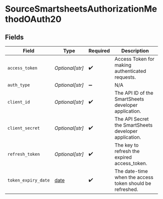 # SourceSmartsheetsAuthorizationMethodOAuth20


## Fields

| Field                                                                | Type                                                                 | Required                                                             | Description                                                          |
| -------------------------------------------------------------------- | -------------------------------------------------------------------- | -------------------------------------------------------------------- | -------------------------------------------------------------------- |
| `access_token`                                                       | *Optional[str]*                                                      | :heavy_check_mark:                                                   | Access Token for making authenticated requests.                      |
| `auth_type`                                                          | *Optional[str]*                                                      | :heavy_minus_sign:                                                   | N/A                                                                  |
| `client_id`                                                          | *Optional[str]*                                                      | :heavy_check_mark:                                                   | The API ID of the SmartSheets developer application.                 |
| `client_secret`                                                      | *Optional[str]*                                                      | :heavy_check_mark:                                                   | The API Secret the SmartSheets developer application.                |
| `refresh_token`                                                      | *Optional[str]*                                                      | :heavy_check_mark:                                                   | The key to refresh the expired access_token.                         |
| `token_expiry_date`                                                  | [date](https://docs.python.org/3/library/datetime.html#date-objects) | :heavy_check_mark:                                                   | The date-time when the access token should be refreshed.             |
